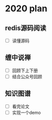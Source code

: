 # 2020 plan

## redis源码阅读

- [ ] 读懂源码

## 缠中说禅

- [ ] 回顾下上下册
- [ ] 结合公众号回顾

## 知识图谱

- [ ] 看完论文
- [ ] 实现一个demo